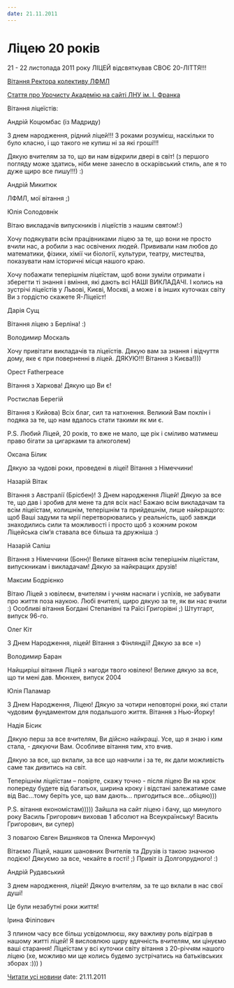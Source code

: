 ```yaml
---
date: 21.11.2011
---
```

# Ліцею 20 років

21 - 22 листопада 2011 року ЛІЦЕЙ відсвяткував СВОЄ 20-ЛІТТЯ!!!

[Вітання Ректора колективу ЛФМЛ ](http://www.lnu.edu.ua/news/vit_rect_licey-11-11.htm)

[ Стаття про Урочисту Академію на сайті ЛНУ ім. І. Франка](http://www.lnu.edu.ua/news/uvil_licey-11-11.htm)

Вітання ліцеїстів:

Андрій Коцюмбас (із Мадриду)

З днем народження, рідний ліцей!!! З роками розумієш, наскільки то було класно, і що такого не купиш ні за які гроші!!!

Дякую вчителям за то, що ви нам відкрили двері в світ! (з першого погляду може здатись, ніби мене занесло в оскарівський стиль, але я то дуже щиро все пишу!!!) :)

Андрій Микитюк

ЛФМЛ, мої вітання ;)

Юлія Солодовнік

Вітаю викладачів випускників і ліцеїстів з нашим святом!:)

Хочу подякувати всім працівниками ліцею за те, що вони не просто вчили нас, а робили з нас освічених людей. Прививали нам любов до математики, фізики, хімії чи біології, культури, театру, мистецтва, показувати нам історичні місця нашого краю.

Хочу побажати теперішнім ліцеїстам, щоб вони зуміли отримати і зберегти ті знання і вміння, які дають всі НАШІ ВИКЛАДАЧІ. І колись на зустрічі ліцеїстів у Львові, Києві, Москві, а може і в інших куточках світу Ви з гордістю скажете Я-Ліцеїст!

Дарія Сущ

Вітання ліцею з Берліна! :)

Володимир Москаль

Хочу привітати викладачів та ліцеїстів. Дякую вам за знання і відчуття дому, яке є при поверненні в ліцей. ДЯКУЮ!!! Вітання з Києва!)))

Орест Fatherpeace

Вітання з Харкова! Дякую що Ви є!

Ростислав Берегій

Вітання з Кийова) Всіх благ, сил та натхнення. Великий Вам поклін і подяка за те, що нам вдалось стати такими як ми є.

P.S. Любий Ліцей, 20 років, то вже не мало, ще рік і сміливо матимеш право бігати за цигарками та алкоголем)

Оксана Білик

Дякую за чудові роки, проведені в ліцеї! Вітання з Німеччини!

Назарій Вітак

Вітання з Австралії (Брісбен)! З Днем народження Ліцей! Дякую за все те, що дав і зробив для мене та для всіх нас! Бажаю всім викладачам та всім ліцеїстам, колишнім, теперішнім та прийдешнім, лише найкращого: щоб Ваші задуми та мрії перетворювались у реальність, щоб завжди знаходились сили та можливості і просто щоб з кожним роком Ліцейська сім’я ставала все більша та дружніша :)

Назарій Саліш

Вітання з Німеччини (Бонн)! Велике вітання всім теперішнім ліцеїстам, випускникам і викладачам! Дякую за найкращих друзів!

Максим Бодрієнко

Вітаю Ліцей з ювілеєм, вчителям і учням наснаги і успіхів, не забувати про життя поза наукою. Любі вчителі, щиро дякую за те, як ви нас вчили :) Особливі вітання Богдані Степанівні та Раїсі Григорівні ;) Штутгарт, випуск 96-го.

Олег Кіт

З Днем Народження, ліцей! Вітання з Фінляндії! Дякую за все =)

Володимир Баран

Найщиріші вітання Ліцей з нагоди твого ювілею! Велике дякую за все, що ти мені дав. Мюнхен, випуск 2004

Юлія Паламар

З Днем Народження, Ліцею! Дякую за чотири неповторні роки, які стали чудовим фундаментом для подальшого життя. Вітання з Нью-Йорку!

Надія Бісик

Дякую перш за все вчителям, Ви дійсно найкращі. Усе, що я знаю і ким стала, - дякуючи Вам. Особливе вітання тим, хто вчив.

Дякую за все, що вклали, за все що навчили і за те, як дали можливість саме так дивитись на світ.

Теперішнім ліцеїстам – повірте, скажу точно - після ліцею Ви на крок попереду будете від багатьох, ширина кроку і відстані залежатиме саме від Вас...тому беріть усе, що вам дають... пригодиться все...обіцяю)))

P.S. вітання економістам))))) Зайшла на сайт ліцею і бачу, що минулого року Василь Григорович виховав 1 абсолют на Всеукраїнську! Василь Григорович, ви супер)

З повагою Євген Вишняков та Оленка Мирончук)

Вітаємо Ліцей, наших шановних Вчителів та Друзів із такою значною подією! Дякуємо за все, чекайте в гості! ;) Привіт із Долгопрудного! :)

Андрій Рудавський

З днем народження, ліцей! Дякую вчителям, за те що вклали в нас свої душі!

Це були незабутні роки життя!

Ірина Філіпович

З плином часу все більш усвідомлюєш, яку важливу роль відіграв в нашому житті ліцей! Я висловлюю щиру вдячність вчителям, ми цінуємо ваші старання! Ліцеїстам у всі куточки світу вітання з 20-річчям нашого ліцею (хе, можливо ми ще колись будемо зустрічатись на батьківських зборах :))) )

[Читати усі новини](/news)
date: 21.11.2011
